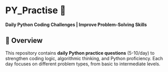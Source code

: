 # PY_Practise 🚀  
**Daily Python Coding Challenges | Improve Problem-Solving Skills**  

## 📌 Overview  
This repository contains **daily Python practice questions** (5-10/day) to strengthen coding logic, algorithmic thinking, and Python proficiency. Each day focuses on different problem types, from basic to intermediate levels.  
